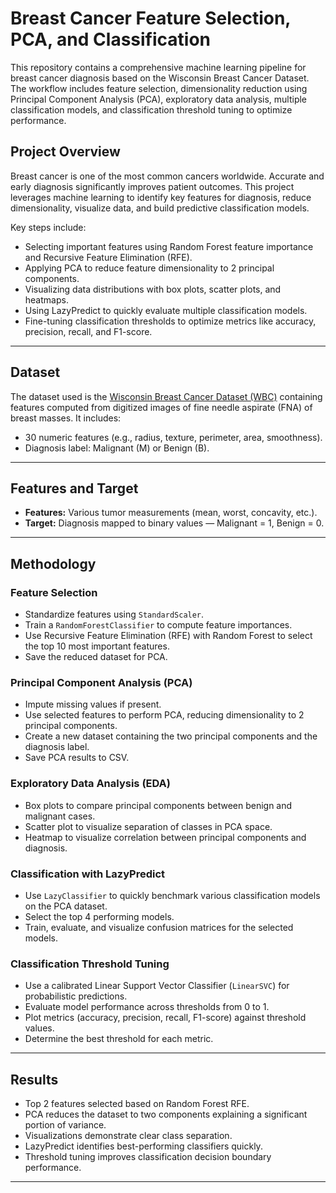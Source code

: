 # Breast Cancer Feature Selection, PCA, and Classification

This repository contains a comprehensive machine learning pipeline for breast cancer diagnosis based on the Wisconsin Breast Cancer Dataset. The workflow includes feature selection, dimensionality reduction using Principal Component Analysis (PCA), exploratory data analysis, multiple classification models, and classification threshold tuning to optimize performance.

## Project Overview

Breast cancer is one of the most common cancers worldwide. Accurate and early diagnosis significantly improves patient outcomes. This project leverages machine learning to identify key features for diagnosis, reduce dimensionality, visualize data, and build predictive classification models.

Key steps include:

- Selecting important features using Random Forest feature importance and Recursive Feature Elimination (RFE).
- Applying PCA to reduce feature dimensionality to 2 principal components.
- Visualizing data distributions with box plots, scatter plots, and heatmaps.
- Using LazyPredict to quickly evaluate multiple classification models.
- Fine-tuning classification thresholds to optimize metrics like accuracy, precision, recall, and F1-score.

---

## Dataset

The dataset used is the [Wisconsin Breast Cancer Dataset (WBC)](https://archive.ics.uci.edu/ml/datasets/Breast+Cancer+Wisconsin+(Diagnostic)) containing features computed from digitized images of fine needle aspirate (FNA) of breast masses. It includes:

- 30 numeric features (e.g., radius, texture, perimeter, area, smoothness).
- Diagnosis label: Malignant (M) or Benign (B).

---

## Features and Target

- **Features:** Various tumor measurements (mean, worst, concavity, etc.).
- **Target:** Diagnosis mapped to binary values — Malignant = 1, Benign = 0.

---

## Methodology

### Feature Selection

- Standardize features using `StandardScaler`.
- Train a `RandomForestClassifier` to compute feature importances.
- Use Recursive Feature Elimination (RFE) with Random Forest to select the top 10 most important features.
- Save the reduced dataset for PCA.

### Principal Component Analysis (PCA)

- Impute missing values if present.
- Use selected features to perform PCA, reducing dimensionality to 2 principal components.
- Create a new dataset containing the two principal components and the diagnosis label.
- Save PCA results to CSV.

### Exploratory Data Analysis (EDA)

- Box plots to compare principal components between benign and malignant cases.
- Scatter plot to visualize separation of classes in PCA space.
- Heatmap to visualize correlation between principal components and diagnosis.

### Classification with LazyPredict

- Use `LazyClassifier` to quickly benchmark various classification models on the PCA dataset.
- Select the top 4 performing models.
- Train, evaluate, and visualize confusion matrices for the selected models.

### Classification Threshold Tuning

- Use a calibrated Linear Support Vector Classifier (`LinearSVC`) for probabilistic predictions.
- Evaluate model performance across thresholds from 0 to 1.
- Plot metrics (accuracy, precision, recall, F1-score) against threshold values.
- Determine the best threshold for each metric.

---

## Results

- Top 2 features selected based on Random Forest RFE.
- PCA reduces the dataset to two components explaining a significant portion of variance.
- Visualizations demonstrate clear class separation.
- LazyPredict identifies best-performing classifiers quickly.
- Threshold tuning improves classification decision boundary performance.

---
